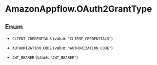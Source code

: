# AmazonAppflow.OAuth2GrantType

## Enum


* `CLIENT_CREDENTIALS` (value: `"CLIENT_CREDENTIALS"`)

* `AUTHORIZATION_CODE` (value: `"AUTHORIZATION_CODE"`)

* `JWT_BEARER` (value: `"JWT_BEARER"`)


